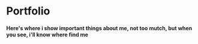 # Portfolio

#### Here's where i show important things about me, not too mutch, but when you see, i'll know where find me
